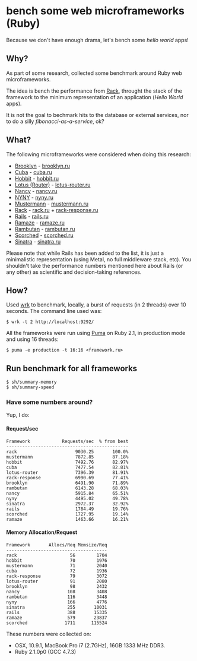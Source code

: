 # bench some web microframeworks (Ruby)

Because we don't have enough drama, let's bench some *hello world* apps!

## Why?

As part of some research, collected some benchmark around Ruby web
microframeworks.

The idea is bench the performance from [Rack](https://github.com/rack/rack),
throught the stack of the framework to the minimum representation of an
application (*Hello World* apps).

It is not the goal to bechmark hits to the database or external services,
nor to do a silly *fibonacci-as-a-service*, ok?

## What?

The following microframeworks were considered when doing this research:

- [Brooklyn](https://github.com/luislavena/brooklyn) - [brooklyn.ru](apps/brooklyn.ru)
- [Cuba](https://github.com/soveran/cuba) - [cuba.ru](apps/cuba.ru)
- [Hobbit](https://github.com/patriciomacadden/hobbit) - [hobbit.ru](apps/hobbit.ru)
- [Lotus (Router)](https://github.com/lotus/router) - [lotus-router.ru](apps/lotus-router.ru)
- [Nancy](https://github.com/heapsource/nancy) - [nancy.ru](apps/nancy.ru)
- [NYNY](https://github.com/alisnic/nyny) - [nyny.ru](apps/nyny.ru)
- [Mustermann](https://github.com/rkh/mustermann) - [mustermann.ru](apps/mustermann.ru)
- [Rack](https://github.com/rack/rack) - [rack.ru](apps/rack.ru) + [rack-response.ru](apps/rack-response.ru)
- [Rails](https://github.com/rails/rails) - [rails.ru](apps/rails.ru)
- [Ramaze](https://github.com/Ramaze/ramaze) - [ramaze.ru](apps/ramaze.ru)
- [Rambutan](https://github.com/NewRosies/rambutan) - [rambutan.ru](apps/rambutan.ru)
- [Scorched](https://github.com/Wardrop/Scorched) - [scorched.ru](apps/scorched.ru)
- [Sinatra](https://github.com/sinatra/sinatra) - [sinatra.ru](apps/sinatra.ru)

Please note that while Rails has been added to the list, it is just a
minimalistic representation (using Metal, no full middleware stack, etc). You
shouldn't take the performance numbers mentioned here about Rails (or any
other) as scientific and decision-taking references.

## How?

Used [wrk](https://github.com/wg/wrk) to benchmark, locally, a burst of
requests (in 2 threads) over 10 seconds. The command line used was:

```console
$ wrk -t 2 http://localhost:9292/
```

All the frameworks were run using [Puma](https://github.com/puma/puma) on
Ruby 2.1, in production mode and using 16 threads:

```console
$ puma -e production -t 16:16 <framework.ru>
```

## Run benchmark for all frameworks
    $ sh/summary-memory
    $ sh/summary-speed


### Have some numbers around?

Yup, I do:

#### Request/sec

```
Framework            Requests/sec  % from best
----------------------------------------------
rack                      9030.25       100.0%
mustermann                7872.85       87.18%
hobbit                    7492.76       82.97%
cuba                      7477.54       82.81%
lotus-router              7396.39       81.91%
rack-response             6990.69       77.41%
brooklyn                  6491.90       71.89%
rambutan                  6143.28       68.03%
nancy                     5915.84       65.51%
nyny                      4495.02       49.78%
sinatra                   2972.37       32.92%
rails                     1784.49       19.76%
scorched                  1727.95       19.14%
ramaze                    1463.66       16.21%
```

#### Memory Allocation/Request

```
Framework       Allocs/Req Memsize/Req
--------------------------------------
rack                    56        1704
hobbit                  70        1976
mustermann              71        2040
cuba                    72        1936
rack-response           79        3072
lotus-router            91        2080
brooklyn                98        2432
nancy                  108        3408
rambutan               116        3448
nyny                   166        4776
sinatra                255       10031
rails                  388       15335
ramaze                 579       23837
scorched              1711      115524
```



These numbers were collected on:

- OSX, 10.9.1, MacBook Pro i7 (2.7GHz), 16GB 1333 MHz DDR3.
- Ruby 2.1.0p0 (GCC 4.7.3)
